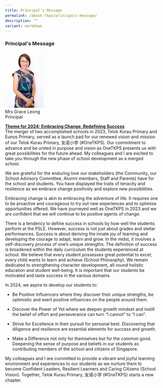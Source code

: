 ```yaml
---
title: Principal's Message
permalink: /about-tkps/principals-message/
description: ""
variant: markdown
---
```

### **Principal's Message**

<img src="/images/Mrs_Grace_Leong.jpg" style="width:25%" align="left">
<br><br><br><br><br><br><br><br><br><br>
<br>Mrs Grace Leong
<br>Principal

<u>**Theme for 2024: Embracing Change, Redefining Success**</u>
<br>The merger of two accomplished schools in 2023, Telok Kurau Primary and Eunos Primary, served as a launch pad for our renewed vision and mission of our Telok Kurau Primary, 友诺小学 (#OneTKPS). Our commitment to advance and be united in purpose and vision as OneTKPS presents us with great possibilities for the future ahead. My colleagues and I are excited to take you through the new phase of school development as a merged school. 

We are grateful for the enduring love our stakeholders (the Community, our School Advisory Committee, Alumni members, Staff and Parents) have for the school and students. You have displayed the traits of tenacity and resilience as we embrace change positively and explore new possibilities. 

Embracing change is akin to embracing the adventure of life. It requires one to be proactive and courageous to try out new experiences and to optimise opportunities offered. We have journeyed well as OneTKPS in 2023 and we are confident that we will continue to be positive agents of change.  

There is a tendency to define success in schools by how well the students perform at the PSLE. However, success is not just about grades and stellar performances. Success is about deriving the innate joy of learning and developing the courage to adapt, learn and grow. In the midst, it involves a self-discovery process of one’s unique strengths. The definition of success is broadened within the daily curriculum the students experienced at school. We believe that every student possesses great potential to excel; every child wants to learn and achieve (School Philosophy). We remain dedicated to strengthening character development, all-round holistic education and student well-being. It is important that our students be motivated and taste success in the various domains. 

In 2024, we aspire to develop our students to:
*  Be Positive Influencers where they discover their unique strengths, be optimistic and exert positive influences on the people around them. 

*  Discover the Power of Yet where we deepen growth mindset and instill the belief of effort and perseverance can turn “I cannot” to “I can”. 

*  Strive for Excellence in their pursuit for personal best. Discovering that diligence and resilience are essential elements for success and growth.

* Make a Difference not only for themselves but for the common good. Deepening the sense of purpose and beliefs in our students as contributing members of the school and citizens of Singapore. 
	
My colleagues and I are committed to provide a vibrant and joyful learning environment and experiences to our students as we nurture them to become Confident Leaders, Resilient Learners and Caring Citizens (School Vision). Together, Telok Kurau Primary, 友诺小学 (#OneTKPS) starts a new chapter.